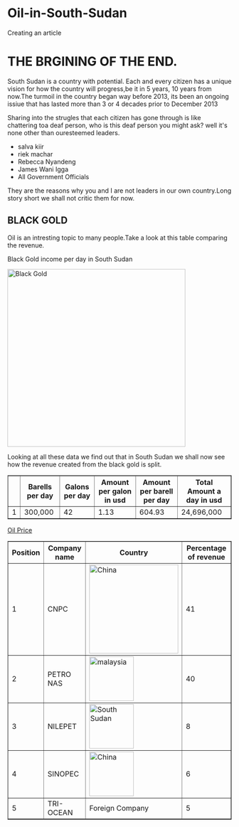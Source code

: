 # Oil-in-South-Sudan
Creating an article 
<!doctype html>
<html>
<head>
  <title>WHY SOUTH SUDAN</title>
   </head>
    <body>
      <h1>THE BRGINING OF THE END.</h1>
        <p>South Sudan is a country with potential. Each and every citizen has a unique vision for how the country  will progress,be it in 5 years, 10 years from now.The turmoil in the country began way before 2013, its been an ongoing issiue that has lasted more than 3 or 4 decades prior to December 2013</p>
          <p>Sharing into the strugles that each citizen has gone through is like chattering toa deaf person, who is this deaf person you might ask? well it's none other than ouresteemed leaders.</p>
<ul><li>salva kiir <li>riek machar <li>Rebecca Nyandeng <li>James Wani Igga <li>All Government Officials</ul>
<p>They are the reasons why you and I are not leaders in our own country.Long story short we shall not critic them for now.</p>
<h2>BLACK GOLD</h2>
<p>Oil is an intresting topic to many people.Take a look at this table comparing the revenue.</p>
<caption align="top or bottom">Black Gold income per day in South Sudan</caption>
<table border="1" cellpadding="4" cellspacing="5">
<tr>
    <th> </th>
     <th>Barells per day</th>
      <th>Galons per day</th>
       <th>Amount per galon in usd</th>
        <th>Amount per barell per day</th>
         <th>Total Amount a day in usd</th>
</tr>
<tr>
     <td>1</td>
      <td>300,000</td>
       <td>42</td>
         <td>1.13</td>
          <td>604.93</td>
           <td>24,696,000</td>
</tr> 

<p><img src="https://i.insider.com/548b5100ecad04b84e27d6fd" alt="Black Gold" style width="400px";height="400px"/></p>
<p>Looking at all these data we find out that in South Sudan we shall now see how the revenue created from the black gold is split.</p>

<table border="1" cellpadding="4" cellspacing="5">
 <tr>
     <th>Position</th>
      <th>Company name</th>
       <th>Country</th>
        <th>Percentage of revenue</th>
</tr>
<tr>
      <td>1</td>
        <td>CNPC</td>
         <td><img src="https://www.itia.ie/wp-content/uploads/2018/02/Chinese_Flag-Flags.mov.jpg" alt="China" style width="200px";height="200px"></td>
          <td> 41 </td>
</tr>
<tr>
      <td>2</td>
       <td>PETRO NAS</td>
         <td><img src="https://flagpedia.net/data/flags/w702/my.webp" alt="malaysia" style width="100px" height="100px"></td>
         <td> 40 </td>
 </tr>
<tr>
       <td>3</td>
        <td>NILEPET</td>
          <td><img src="https://i.pinimg.com/originals/30/84/4f/30844f2d12ca2747ba0782b03259df9c.png" alt="South Sudan" style width="100px" height="100px"></td>
            <td> 8 </td>
</tr>
<tr>
         <td>4</td>
           <td>SINOPEC</td>
             <td><img src="https://www.itia.ie/wp-content/uploads/2018/02/Chinese_Flag-Flags.mov.jpg" alt="China" style width="100px" height="100px"></td>
               <td> 6 </td>
</tr>
<tr>
         <td>5</td>
           <td>TRI-OCEAN</td>
             <td>Foreign Company</td>
               <td> 5 </td>

<p><a href="https://oilprice.com/"> Oil Price</a></p> 

</body>
</html>
